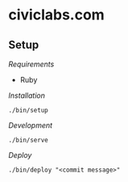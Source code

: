 # civiclabs.com

## Setup

*Requirements*

* Ruby

*Installation*

`./bin/setup`

*Development*

`./bin/serve`

*Deploy*

`./bin/deploy "<commit message>"`
